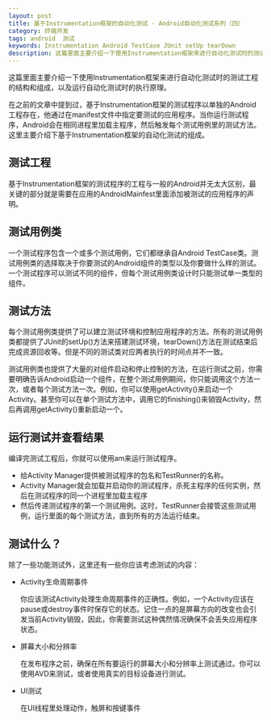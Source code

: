 ```yaml
---
layout: post
title: 基于Instrumentation框架的自动化测试 - Android自动化测试系列（四）
category: 终端开发
tags: android  测试
keywords: Instrumentation Android TestCase JUnit setUp tearDown
description: 这篇里面主要介绍一下使用Instrumentation框架来进行自动化测试时的测试工程的结构和组成，以及运行自动化测试时的执行原理。
---
```


这篇里面主要介绍一下使用Instrumentation框架来进行自动化测试时的测试工程的结构和组成，以及运行自动化测试时的执行原理。

在之前的文章中提到过，基于Instrumentation框架的测试程序以单独的Android工程存在，他通过在manifest文件中指定要测试的应用程序。当你运行测试程序，Android会在相同进程里加载主程序，然后触发每个测试用例里的测试方法。 这里主要介绍下基于Instrumentation框架的自动化测试的组成。

## 测试工程 

基于Instrumentation框架的测试程序的工程与一般的Android并无太大区别，最关键的部分就是需要在应用的AndroidMainfest里面添加被测试的应用程序的声明。 

## 测试用例类 

一个测试程序包含一个或多个测试用例，它们都继承自Android TestCase类。测试用例类的选择取决于你要测试的Android组件的类型以及你要做什么样的测试。一个测试程序可以测试不同的组件，但每个测试用例类设计时只能测试单一类型的组件。 
 
## 测试方法 

每个测试用例类提供了可以建立测试环境和控制应用程序的方法。所有的测试用例类都提供了JUnit的setUp()方法来搭建测试环境，tearDown()方法在测试结束后完成资源回收等。但是不同的测试类对应两者执行的时间点并不一致。

测试用例类也提供了大量的对组件启动和停止控制的方法，在运行测试之前，你需要明确告诉Android启动一个组件，在整个测试用例期间，你只能调用这个方法一次，或者每个测试方法一次。例如，你可以使用getActivity()来启动一个Activity。甚至你可以在单个测试方法中，调用它的finishing()来销毁Activity，然后再调用getActivity()重新启动一个。 

## 运行测试并查看结果 

编译完测试工程后，你就可以使用am来运行测试程序。

- 给Activity Manager提供被测试程序的包名和TestRunner的名称。
- Activity Manager就会加载并启动你的测试程序，杀死主程序的任何实例，然后在测试程序的同一个进程里加载主程序
- 然后传递测试程序的第一个测试用例。这时，TestRunner会接管这些测试用例，运行里面的每个测试方法，直到所有的方法运行结束。 

## 测试什么？ 

除了一些功能测试外，这里还有一些你应该考虑测试的内容： 

- Activity生命周期事件

	你应该测试Activity处理生命周期事件的正确性。例如，一个Activity应该在pause或destroy事件时保存它的状态。记住一点的是屏幕方向的改变也会引发当前Activity销毁，因此，你需要测试这种偶然情况确保不会丢失应用程序状态。 

- 屏幕大小和分辨率

	在发布程序之前，确保在所有要运行的屏幕大小和分辨率上测试通过。你可以使用AVD来测试，或者使用真实的目标设备进行测试。 

- UI测试 

	在UI线程里处理动作，触屏和按键事件
 